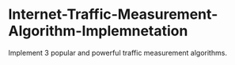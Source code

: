 # Internet-Traffic-Measurement-Algorithm-Implemnetation
Implement 3 popular and powerful traffic measurement algorithms.
